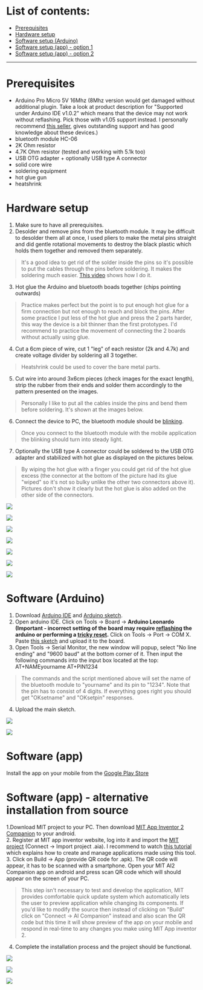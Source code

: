 # List of contents: 
* [Prerequisites](#prerequisites)
* [Hardware setup](#hardware-setup)
* [Software setup (Arduino)](#software-arduino)
* [Software setup (app) - option 1](#software-app)
* [Software setup (app) - option 2](#software-app---alternative-installation-from-source)


***


# Prerequisites 
* Arduino Pro Micro 5V 16Mhz (8Mhz version would get damaged without additional plugin. Take a look at product description for "Supported under Arduino IDE v1.0.2" which means that the device may not work without reflashing. Pick those with v1.05 support instead. I personally recommend [this seller](http://www.ebay.co.uk/usr/scooterboy101), gives outstanding support and has good knowledge about these devices.)
* bluetooth module HC-06
* 2K Ohm resistor
* 4.7K Ohm resistor (tested and working with 5.1k too)
* USB OTG adapter + optionally USB type A connector
* solid core wire
* soldering equipment
* hot glue gun
* heatshrink



# Hardware setup
1. Make sure to have all prerequisites. 
2. Desolder and remove pins from the bluetooth module. It may be difficult to desolder them all at once, I used pliers to make the metal pins straight and did gentle rotational movements to destroy the black plastic which holds them together and removed them separately. 
> It's a good idea to get rid of the solder inside the pins so it's possible to put the cables through the pins before soldering. It makes the soldering much easier. [This video](https://youtu.be/yFS7uNK31O8) shows how I do it.
3. Hot glue the Arduino and bluetooth boads together (chips pointing outwards) 
> Practice makes perfect but the point is to put enough hot glue for a firm connection but not enough to reach and block the pins. After some practice I put less of the hot glue and press the 2 parts harder, this way the device is a bit thinner than the first prototypes. I'd recommend to practice the movement of connecting the 2 boards without actually using glue.
4. Cut a 6cm piece of wire, cut 1 "leg" of each resistor (2k and 4.7k) and create voltage divider by soldering all 3 together. 
> Heatshrink could be used to cover the bare metal parts.
5. Cut wire into around 3x6cm pieces (check images for the exact length), strip the rubber from their ends and solder them accordingly to the pattern presented on the images.
> Personally I like to put all the cables inside the pins and bend them before soldering. It's shown at the images below.
6. Connect the device to PC, the bluetooth module should be [blinking](https://youtu.be/ZgmhzojPXA4). 
> Once you connect to the bluetooth module with the mobile application the blinking should turn into steady light.
7. Optionally the USB type A connector could be soldered to the USB OTG adapter and stabilized with hot glue as displayed on the pictures below.
> By wiping the hot glue with a finger you could get rid of the hot glue excess (the connector at the bottom of the picture had its glue "wiped" so it's not so bulky unlike the other two connectors above it). Pictures don't show it clearly but the hot glue is also added on the other side of the connectors.

![](http://i.imgur.com/rwbGNvQ.jpg)

![](http://i.imgur.com/GhOuCLn.png)

![](http://i.imgur.com/F3n9h1s.jpg)

![](http://i.imgur.com/vqzpYiD.jpg)

![](http://i.imgur.com/mnR4kfK.jpg)

![](http://i.imgur.com/QPFaG62.jpg)

![](http://i.imgur.com/wjSBxaS.jpg)


# Software (Arduino) 
1. Download [Arduino IDE](https://www.arduino.cc/en/main/software) and [Arduino sketch](https://github.com/michalmonday/supremeDuck/blob/master/source/supremeDuck.ino).
2. Open arduino IDE. Click on Tools -> Board -> **Arduino Leonardo (Important - incorrect setting of the board may require [reflashing](http://forum.arduino.cc/index.php?topic=376079.0) the arduino or performing a [tricky reset](https://www.youtube.com/watch?v=dFQHXm1y5Io).** Click on Tools -> Port -> COM X. Paste [this sketch](https://github.com/michalmonday/supremeDuck/blob/master/source/bluetooth%20customization/btSerial.ino) and upload it to the board.
3. Open Tools -> Serial Monitor, the new window will popup, select "No line ending" and "9600 baud" at the bottom corner of it. Then input the following commands into the input box located at the top:
AT+NAMEyourname
AT+PIN1234
> The commands and the script mentioned above will set the name of the bluetooth module to "yourname" and its pin to "1234". Note that the pin has to consist of 4 digits. If everything goes right you should get "OKsetname" and "OKsetpin" responses.
4. Upload the main sketch.

![](http://i.imgur.com/EKH4JhM.png)

![](http://i.imgur.com/AFmjLLG.png)



# Software (app)
Install the app on your mobile from the [Google Play Store](https://play.google.com/store/apps/details?id=appinventor.ai_michalmonday17.supremeDuck)

# Software (app) - alternative installation from source
1.Download MIT project to your PC. Then download [MIT App Inventor 2 Companion](https://play.google.com/store/apps/details?id=edu.mit.appinventor.aicompanion3&hl=en_GB) to your android.  
2. Register at MIT app inventor website, log into it and import the [MIT project](https://github.com/michalmonday/supremeDuck/blob/master/source/supremeDuck.aia) (Connect -> Import project .aia). I recommend to watch [this tutorial](https://www.youtube.com/watch?v=o-YVvxYiSuk) which explains how to create and manage applications made using this tool.  
3. Click on Build -> App (provide QR code for .apk). The QR code will appear, it has to be scanned with a smartphone. Open your MIT AI2 Companion app on android and press scan QR code which will should appear on the screen of your PC. 
> This step isn't necessary to test and develop the application, MIT provides comfortable quick update system which automatically lets the user to preview application while changing its components. If you'd like to modify the source then instead of clicking on "Build" click on "Connect -> AI Companion" instead and also scan the QR code but this time it will show preview of the app on your mobile and respond in real-time to any changes you make using MIT App inventor 2.
4. Complete the installation process and the project should be functional.

![](http://i.imgur.com/O2RVH0X.png)

![](http://i.imgur.com/Hz8uInl.png)

![](http://i.imgur.com/Pjwmz56.png)

